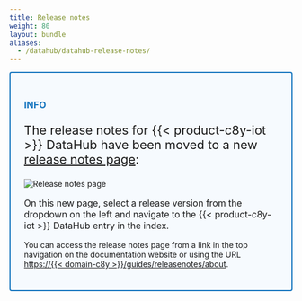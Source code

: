 ```yaml
---
title: Release notes
weight: 80
layout: bundle
aliases:
  - /datahub/datahub-release-notes/
---
```


<div style="padding: 24px ; border: 2px solid #1776BF; border-radius: 4px; margin-bottom: 24px; background-color: #f6fafe ">
  <h3 style="color: #1776BF"><strong>INFO</strong></h3>
  <p class="lead" style="font-size:22px"> The release notes for {{< product-c8y-iot >}} DataHub have been moved to a new <a href="https://{{< domain-c8y >}}/guides/releasenotes/about">release notes page</a>:</p>

![Release notes page](/images/release-notes/release-notes-overview.png)

<p style="font-size:16px">On this new page, select a release version from the dropdown on the left and navigate to the {{< product-c8y-iot >}} DataHub entry in the index.</p>

You can access the release notes page from a link in the top navigation on the documentation website or using the URL <a href="https://{{< domain-c8y >}}/guides/releasenotes/about">https://{{< domain-c8y >}}/guides/releasenotes/about</a>.



</div>
